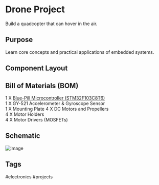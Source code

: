 # Drone Project

Build a quadcopter that can hover in the air.  

## Purpose
Learn core concepts and practical applications of embedded systems.  

## Component Layout

## Bill of Materials (BOM)
1 X [Blue-Pill Microcontroller (STM32F103C8T6)](../202306171654/README.md)  
1 X GY-521 Accelerometer & Gyroscope Sensor  
1 X Mounting Plate
4 X DC Motors and Propellers  
4 X Motor Holders  
4 X Motor Drivers (MOSFETs)  

## Schematic
![image](https://s3.us-west-1.amazonaws.com/zettelimages/Sat_Jun_17_10:19:28_AM_PDT_2023.png)

## Tags
#electronics #projects
